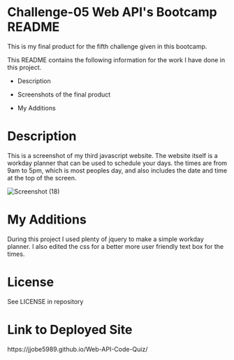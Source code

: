 <h1>Challenge-05 Web API's Bootcamp README</h1>

This is my final product for the fifth challenge given in this bootcamp.

This README contains the following information for the work I have done in this project.

- Description

- Screenshots of the final product

- My Additions

<h1>Description</h1>

This is a screenshot of my third javascript website. The website itself is a workday planner that can be used to schedule your days. the times are from 9am to 5pm, which is most peoples day, and also includes the date and time at the top of the screen.

![Screenshot (18)](https://user-images.githubusercontent.com/24994854/200443121-93044807-4be1-400f-8c6b-f0d222cbc8b0.png)

<h1>My Additions</h1>

During this project I used plenty of jquery to make a simple workday planner. I also edited the css for a better more user friendly text box for the times.

<h1>License</h1>

See LICENSE in repository

<h1>Link to Deployed Site</h1>
https://jjobe5989.github.io/Web-API-Code-Quiz/
